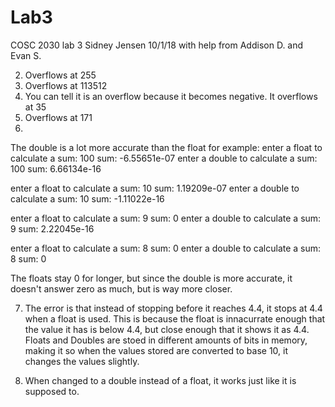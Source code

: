 # Lab3
COSC 2030 lab 3
Sidney Jensen
10/1/18
with help from Addison D. and Evan S.

2. Overflows at 255
3. Overflows at 113512
4. You can tell it is an overflow because it becomes negative. It overflows at 35
5. Overflows at 171
6.
The double is a lot more accurate than the float for example:
enter a float to calculate a sum: 100
sum: -6.55651e-07
enter a double to calculate a sum: 100
sum: 6.66134e-16

enter a float to calculate a sum: 10
sum: 1.19209e-07
enter a double to calculate a sum: 10
sum: -1.11022e-16

enter a float to calculate a sum: 9
sum: 0
enter a double to calculate a sum: 9
sum: 2.22045e-16

enter a float to calculate a sum: 8
sum: 0
enter a double to calculate a sum: 8
sum: 0

The floats stay 0 for longer, but since the double is more accurate, it doesn't answer zero as much, but is way more closer.

7. The error is that instead of stopping before it reaches 4.4, it stops at 4.4 when a float is used. This is because the float is innacurrate enough that the value it has is below 4.4, but close enough that it shows it as 4.4. Floats and Doubles are stoed in different amounts of bits in memory, making it so when the values stored are converted to base 10, it changes the values slightly.

8. When changed to a double instead of a float, it works just like it is supposed to.
